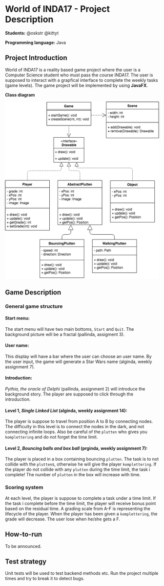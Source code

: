 # World of INDA17 - Project Description

**Students:** @oskstr @kittyt

**Programming language:** Java

## Project Introduction
World of INDA17 is a reality based game project where the user is a Computer Science student who must pass the course INDA17. 
The user is supposed to interact with a grapfical interface to complete the weekly tasks (game levels). The game project will
be implemented by using **JavaFX**. 


**Class diagram**

![Class Diagram](/docs/class-diagram.png)

## Game Description

### General game structure
#### Start menu:
The start menu will have two main bottoms, `Start` and `Quit`. The background picture will be a fractal (pallinda, assigment 3).

#### User name:
This display will have a bar where the user can choose an user name. By the user input, the game will generate a Star Wars name
(alginda, weekly assignment 7).

#### Introduction:
*Pythia, the oracle of Delphi* (pallinda, assignment 2) will introduce the background story. The player are supposed to click 
through the introduction.

#### Level 1, *Single Linked List* (alginda, weekly assignment 14):
The player is suppose to travel from position A to B by connecting nodes. The difficulty in this level is to connect the nodes 
in the dark, and not connecting infinite loops. Also be careful of the `plutten` who gives you `komplettering` and do not forget
the time limit.

#### Level 2, *Bouncing balls and box ball* (prginda, weekly assignment 7):
The player is placed in a box containing bouncing `plutten`. The task is to not collide with the `plutten`s, otherwise he will
give the player `komplettering`. If the player do not collide with any `plutten` during the time limit, the task i complete! The 
number of `plutten` in the box will increase with time. 

### Scoring system
At each level, the player is suppose to complete a task under a time limit. If the task i complete before the time limit, 
the player will receive bonus point based on the residual time. A grading scale from A-F is representing the lifecycle of
the player. When the player has been given a `komplettering`, the grade will decrease. The user lose when he/she 
gets a F.

## How-to-run
To be announced.

## Test strategy
Unit tests will be used to test backend methods etc. Run the project multiple times and try to break it to detect bugs.

